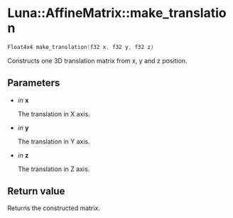 # Luna::AffineMatrix::make_translation

```c++
Float4x4 make_translation(f32 x, f32 y, f32 z)
```

Constructs one 3D translation matrix from x, y and z position. 



## Parameters
* *in* **x**

    The translation in X axis. 

* *in* **y**

    The translation in Y axis. 

* *in* **z**

    The translation in Z axis. 

## Return value
Returns the constructed matrix. 

